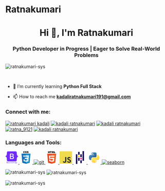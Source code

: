 # Ratnakumari
<h1 align="center">Hi 👋, I'm Ratnakumari</h1>

<h3 align="center">Python Developer in Progress | Eager to Solve Real-World Problems</h3>

<p align="left"> <img sr=""https://komarev.com/ghpvc/?username=ratnakumari-sys&label=Profile%20views&color=0e75b6&style=flat"" alt="ratnakumari-sys" /> </p>

<p align="left"> <a href="https://twitter.com/" target="blank"><img src="https://img.shields.io/twitter/follow/?logo=twitter&style=for-the-badge" alt="" /></a> </p>

- 🌱 I’m currently learning **Python Full Stack**

- 📫 How to reach me **kadaliratnakumari191@gmail.com**

<h3 align="left">Connect with me:</h3>
<p align="left">
<a href="https://linkedin.com/in/ratnakumari kadali" target="blank"><img align="center" src="https://raw.githubusercontent.com/rahuldkjain/github-profile-readme-generator/master/src/images/icons/Social/linked-in-alt.svg" alt="ratnakumari kadali" height="30" width="40" /></a>
<a href="https://stackoverflow.com/users/kadali ratnakumari" target="blank"><img align="center" src="https://raw.githubusercontent.com/rahuldkjain/github-profile-readme-generator/master/src/images/icons/Social/stack-overflow.svg" alt="kadali ratnakumari" height="30" width="40" /></a>
<a href="https://kaggle.com/kadali ratnakumari" target="blank"><img align="center" src="https://raw.githubusercontent.com/rahuldkjain/github-profile-readme-generator/master/src/images/icons/Social/kaggle.svg" alt="kadali ratnakumari" height="30" width="40" /></a>
<a href="https://instagram.com/ratna_9121" target="blank"><img align="center" src="https://raw.githubusercontent.com/rahuldkjain/github-profile-readme-generator/master/src/images/icons/Social/instagram.svg" alt="ratna_9121" height="30" width="40" /></a>
<a href="https://www.hackerrank.com/kadali ratnakumari" target="blank"><img align="center" src="https://raw.githubusercontent.com/rahuldkjain/github-profile-readme-generator/master/src/images/icons/Social/hackerrank.svg" alt="kadali ratnakumari" height="30" width="40" /></a>
</p>

<h3 align="left">Languages and Tools:</h3>
<p align="left"> <a href="https://getbootstrap.com" target="_blank" rel="noreferrer"> <img src="https://raw.githubusercontent.com/devicons/devicon/master/icons/bootstrap/bootstrap-plain-wordmark.svg" alt="bootstrap" width="40" height="40"/> </a> <a href="https://www.w3schools.com/css/" target="_blank" rel="noreferrer"> <img src="https://raw.githubusercontent.com/devicons/devicon/master/icons/css3/css3-original-wordmark.svg" alt="css3" width="40" height="40"/> </a> <a href="https://git-scm.com/" target="_blank" rel="noreferrer"> <img src="https://www.vectorlogo.zone/logos/git-scm/git-scm-icon.svg" alt="git" width="40" height="40"/> </a> <a href="https://www.w3.org/html/" target="_blank" rel="noreferrer"> <img src="https://raw.githubusercontent.com/devicons/devicon/master/icons/html5/html5-original-wordmark.svg" alt="html5" width="40" height="40"/> </a> <a href="https://developer.mozilla.org/en-US/docs/Web/JavaScript" target="_blank" rel="noreferrer"> <img src="https://raw.githubusercontent.com/devicons/devicon/master/icons/javascript/javascript-original.svg" alt="javascript" width="40" height="40"/> </a> <a href="https://pandas.pydata.org/" target="_blank" rel="noreferrer"> <img src="https://raw.githubusercontent.com/devicons/devicon/2ae2a900d2f041da66e950e4d48052658d850630/icons/pandas/pandas-original.svg" alt="pandas" width="40" height="40"/> </a> <a href="https://www.python.org" target="_blank" rel="noreferrer"> <img src="https://raw.githubusercontent.com/devicons/devicon/master/icons/python/python-original.svg" alt="python" width="40" height="40"/> </a> <a href="https://seaborn.pydata.org/" target="_blank" rel="noreferrer"> <img src="https://seaborn.pydata.org/_images/logo-mark-lightbg.svg" alt="seaborn" width="40" height="40"/> </a> </p>

<p><img align="left" src="https://github-readme-stats.vercel.app/api/top-langs?username=ratnakumari-sys&show_icons=true&locale=en&layout=compact" alt="ratnakumari-sys" /></p>

<p>&nbsp;<img align="center" src="https://github-readme-stats.vercel.app/api?username=ratnakumari-sys&show_icons=true&locale=en" alt="ratnakumari-sys" /></p>

<p><img align="center" src="https://github-readme-streak-stats.herokuapp.com/?user=ratnakumari-sys&" alt="ratnakumari-sys" /></p>
